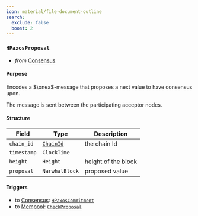 ```yaml
---
icon: material/file-document-outline
search:
  exclude: false
  boost: 2
---
```


### `HPaxosProposal`

<!-- --8<-- [start:purpose] -->
- _from_ [Consensus](../consensus-v1.md)

#### Purpose

Encodes a $\onea$-message that proposes a next value to have consensus upon.
<!-- --8<-- [end:purpose] -->
<!-- --8<-- [start:details] -->
The message is sent between the participating acceptor nodes.

#### Structure

| Field | Type | Description |
| ----- | ---- | ----------- |
| `chain_id` | [`ChainId`](#ChainId) | the chain Id |
| `timestamp` | `ClockTime` ||
| `height` | `Height` | height of the block |
| `proposal` | `NarwhalBlock` | proposed value |

<!-- !!! todo

    should this also include some kind of Hash representing who the proposer thinks the current  "quorums" are? That would ensure some kind of double-check, but may not be necessary...
-->

#### Triggers

- to [Consensus](../consensus-v1.md): [`HPaxosCommitment`](./heterogeneous-paxos-commitment.md)
- to [Mempool](#Mempool): [`CheckProposal`](#CheckProposal)

<!-- --8<-- [end:details] -->
<!---
```rust
struct Proposal {
  chain_id : ChainId,
  height : Height,
  timestamp : ClockTime,
  proposal : NarwhalBlock,
  // should this also include some kind of Hash representing who the proposer thinks the current
  // "quorums" are? That would ensure some kind of double-check, but may not be necessary...
}
-->
